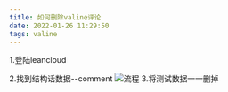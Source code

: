 ```yaml
---
title: 如何删除valine评论
date: 2022-01-26 11:29:50
tags: valine
---
```

1.登陆leancloud


2.找到结构话数据--comment
![流程](https://zkk-1300025204.cos.ap-nanjing.myqcloud.com/cloud.png) 
3.将测试数据一一删掉

